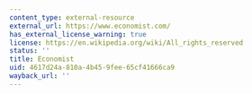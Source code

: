 ```yaml
---
content_type: external-resource
external_url: https://www.economist.com/
has_external_license_warning: true
license: https://en.wikipedia.org/wiki/All_rights_reserved
status: ''
title: Economist
uid: 4617d24a-810a-4b45-9fee-65cf41666ca9
wayback_url: ''
---
```

